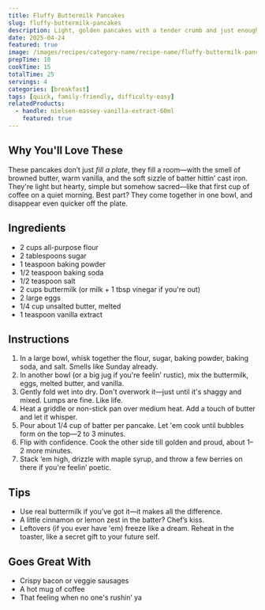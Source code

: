 ```yaml
---
title: Fluffy Buttermilk Pancakes
slug: fluffy-buttermilk-pancakes
description: Light, golden pancakes with a tender crumb and just enough fluff to soak up all that syrupy joy.
date: 2025-04-24
featured: true
image: /images/recipes/category-name/recipe-name/fluffy-buttermilk-pancakes.png
prepTime: 10
cookTime: 15
totalTime: 25
servings: 4
categories: [breakfast]
tags: [quick, family-friendly, difficulty-easy]
relatedProducts: 
  - handle: nielsen-massey-vanilla-extract-60ml
    featured: true
---
```


## Why You'll Love These

These pancakes don’t just *fill a plate*, they fill a room—with the smell of browned butter, warm vanilla, and the soft sizzle of batter hittin’ cast iron. They're light but hearty, simple but somehow sacred—like that first cup of coffee on a quiet morning. Best part? They come together in one bowl, and disappear even quicker off the plate.

## Ingredients

- 2 cups all-purpose flour  
- 2 tablespoons sugar  
- 1 teaspoon baking powder  
- 1/2 teaspoon baking soda  
- 1/2 teaspoon salt  
- 2 cups buttermilk (or milk + 1 tbsp vinegar if you're out)  
- 2 large eggs  
- 1/4 cup unsalted butter, melted  
- 1 teaspoon vanilla extract  

## Instructions

1. In a large bowl, whisk together the flour, sugar, baking powder, baking soda, and salt. Smells like Sunday already.
2. In another bowl (or a big jug if you're feelin’ rustic), mix the buttermilk, eggs, melted butter, and vanilla.
3. Gently fold wet into dry. Don't overwork it—just until it's shaggy and mixed. Lumps are fine. Like life.
4. Heat a griddle or non-stick pan over medium heat. Add a touch of butter and let it whisper.
5. Pour about 1/4 cup of batter per pancake. Let 'em cook until bubbles form on the top—2 to 3 minutes.
6. Flip with confidence. Cook the other side till golden and proud, about 1–2 more minutes.
7. Stack ‘em high, drizzle with maple syrup, and throw a few berries on there if you're feelin’ poetic.

## Tips

- Use real buttermilk if you’ve got it—it makes all the difference.
- A little cinnamon or lemon zest in the batter? Chef’s kiss.
- Leftovers (if you ever have 'em) freeze like a dream. Reheat in the toaster, like a secret gift to your future self.

## Goes Great With

- Crispy bacon or veggie sausages  
- A hot mug of coffee  
- That feeling when no one's rushin’ ya